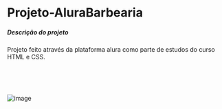 # Projeto-AluraBarbearia

<h5> Descrição do projeto </h5>
<p>Projeto feito através da plataforma alura como parte de estudos do curso HTML e CSS.</p>
</br></br></br>

![image](https://user-images.githubusercontent.com/92121018/224959632-80b7cd57-fa63-4dd9-968d-c35bc8a81772.png)


